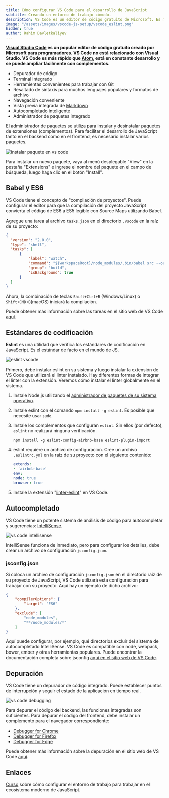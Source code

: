 ```yaml
---
title: Cómo configurar VS Code para el desarrollo de JavaScript
subtitle: Creando un entorno de trabajo cómodo.
description: VS Code es un editor de código gratuito de Microsoft. Es más rápido que Atom, está en constante desarrollo y se puede ampliar fácilmente con complementos.
image: "/assets/images/vscode-js-setup/vscode_eslint.png"
hidden: true
author: Rahim Davletkaliyev
---
```


**[Visual Studio Code](https://code.visualstudio.com/) es un popular editor de código gratuito creado por Microsoft para programadores. VS Code no está relacionado con Visual Studio. VS Code es más rápido que [Atom](https://atom.io/), está en constante desarrollo y se puede ampliar fácilmente con complementos.**

- Depurador de código
- Terminal integrado
- Herramientas convenientes para trabajar con Git
- Resaltado de sintaxis para muchos lenguajes populares y formatos de archivo
- Navegación conveniente
- Vista previa integrada de [Markdown](https://markdown.es/)
- Autocompletado inteligente
- Administrador de paquetes integrado

<Banner name="profession-frontend" />

El administrador de paquetes se utiliza para instalar y desinstalar paquetes de extensiones (complementos). Para facilitar el desarrollo de JavaScript tanto en el backend como en el frontend, es necesario instalar varios paquetes.

![instalar paquete en vs code](/assets/images/vscode-js-setup/vscode-install.png)

Para instalar un nuevo paquete, vaya al menú desplegable "View" en la pestaña "Extensions" e ingrese el nombre del paquete en el campo de búsqueda, luego haga clic en el botón "Install".

## Babel y ES6

VS Code tiene el concepto de "compilación de proyectos". Puede configurar el editor para que la compilación del proyecto JavaScript convierta el código de ES6 a ES5 legible con Source Maps utilizando Babel.

Agregue una tarea al archivo `tasks.json` en el directorio `.vscode` en la raíz de su proyecto:

```json
{
  "version": "2.0.0",
  "type": "shell",
  "tasks": [
      {
          "label": "watch",
          "command": "${workspaceRoot}/node_modules/.bin/babel src --out-dir dist -w --source-maps",
          "group": "build",
          "isBackground": true
      }
  ]
}
```

Ahora, la combinación de teclas `Shift+Ctrl+B` (Windows/Linux) o `Shift+CMD+B`(macOS) iniciará la compilación.

Puede obtener más información sobre las tareas en el sitio web de VS Code [aquí](https://code.visualstudio.com/docs/editor/tasks).

## Estándares de codificación

**Eslint** es una utilidad que verifica los estándares de codificación en JavaScript. Es el estándar de facto en el mundo de JS.

![eslint vscode](/assets/images/vscode-js-setup/vscode_eslint.png)

Primero, debe instalar eslint en su sistema y luego instalar la extensión de VS Code que utilizará el linter instalado. Hay diferentes formas de integrar el linter con la extensión. Veremos cómo instalar el linter globalmente en el sistema.

1. Instale Node.js utilizando el [administrador de paquetes de su sistema operativo](https://nodejs.org/es/download/package-manager/).
2. Instale eslint con el comando `npm install -g eslint`. Es posible que necesite usar `sudo`.
3. Instale los complementos que configuran `eslint`. Sin ellos (por defecto), `eslint` no realizará ninguna verificación.

    ```shell
    npm install -g eslint-config-airbnb-base eslint-plugin-import
    ```

4. eslint requiere un archivo de configuración. Cree un archivo `.eslintrc.yml` en la raíz de su proyecto con el siguiente contenido:

    ```yml
    extends:
    - 'airbnb-base'
    env:
    node: true
    browser: true
    ```

5. Instale la extensión "[linter-eslint](https://marketplace.visualstudio.com/items?itemName=dbaeumer.vscode-eslint)" en VS Code.

## Autocompletado

VS Code tiene un potente sistema de análisis de código para autocompletar y sugerencias: [IntelliSense](https://code.visualstudio.com/docs/editor/intellisense).

![vs code intellisense](/assets/images/vscode-js-setup/javascript_javascript_intellisense.gif)

IntelliSense funciona de inmediato, pero para configurar los detalles, debe crear un archivo de configuración `jsconfig.json`.

### jsconfig.json

Si coloca un archivo de configuración `jsconfig.json` en el directorio raíz de su proyecto de JavaScript, VS Code utilizará esta configuración para trabajar con su proyecto. Aquí hay un ejemplo de dicho archivo:

```json
{
    "compilerOptions": {
        "target": "ES6"
    },
    "exclude": [
        "node_modules",
        "**/node_modules/*"
    ]
}
```

Aquí puede configurar, por ejemplo, qué directorios excluir del sistema de autocompletado IntelliSense. VS Code es compatible con node, webpack, bower, ember y otras herramientas populares. Puede encontrar la documentación completa sobre jsconfig [aquí en el sitio web de VS Code](https://code.visualstudio.com/docs/languages/jsconfig).

## Depuración

VS Code tiene un depurador de código integrado. Puede establecer puntos de interrupción y seguir el estado de la aplicación en tiempo real.

![vs code debugging](/assets/images/vscode-js-setup/javascript_debug_data_inspection.gif)

Para depurar el código del backend, las funciones integradas son suficientes. Para depurar el código del frontend, debe instalar un complemento para el navegador correspondiente:

- [Debugger for Chrome](https://marketplace.visualstudio.com/items?itemName=msjsdiag.debugger-for-chrome)
- [Debugger for Firefox](https://marketplace.visualstudio.com/items?itemName=hbenl.vscode-firefox-debug)
- [Debugger for Edge](https://marketplace.visualstudio.com/items?itemName=msjsdiag.debugger-for-edge)

Puede obtener más información sobre la depuración en el sitio web de VS Code [aquí](https://code.visualstudio.com/docs/editor/debugging).

## Enlaces

[Curso](https://ru.hexlet.io/courses/js-setup-environment) sobre cómo configurar el entorno de trabajo para trabajar en el ecosistema moderno de JavaScript.
